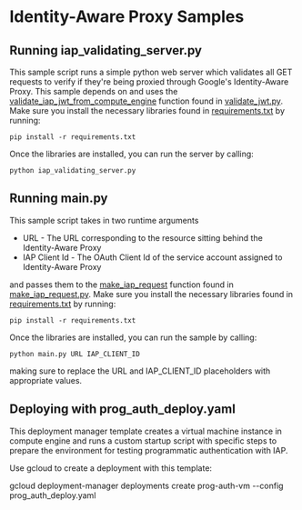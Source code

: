 # Identity-Aware Proxy Samples

## Running iap_validating_server.py

This sample script runs a simple python web server which validates all GET requests to verify if they're being proxied through Google's Identity-Aware Proxy. This sample depends on and uses the [validate_iap_jwt_from_compute_engine](https://github.com/GoogleCloudPlatform/python-docs-samples/blob/3f5de8c8857784e90935379b63c352c0a5f7f8da/iap/validate_jwt.py#L49) function found in [validate_jwt.py](https://github.com/GoogleCloudPlatform/python-docs-samples/blob/master/iap/validate_jwt.py). Make sure you install the necessary libraries found in [requirements.txt](https://github.com/GoogleCloudPlatform/python-docs-samples/blob/master/iap/requirements.txt) by running:

    pip install -r requirements.txt

Once the libraries are installed, you can run the server by calling:

    python iap_validating_server.py


## Running main.py

This sample script takes in two runtime arguments

* URL - The URL corresponding to the resource sitting behind the Identity-Aware Proxy
* IAP Client Id - The OAuth Client Id of the service account assigned to Identity-Aware Proxy

and passes them to the [make_iap_request](https://github.com/GoogleCloudPlatform/python-docs-samples/blob/3f5de8c8857784e90935379b63c352c0a5f7f8da/iap/make_iap_request.py#L33) function found in [make_iap_request.py](https://github.com/GoogleCloudPlatform/python-docs-samples/blob/master/iap/make_iap_request.py). Make sure you install the necessary libraries found in [requirements.txt](https://github.com/GoogleCloudPlatform/python-docs-samples/blob/master/iap/requirements.txt) by running:

    pip install -r requirements.txt

Once the libraries are installed, you can run the sample by calling:

    python main.py URL IAP_CLIENT_ID

making sure to replace the URL and IAP_CLIENT_ID placeholders with appropriate values.

## Deploying with prog_auth_deploy.yaml

This deployment manager template creates a virtual machine instance in compute engine and runs a custom startup script with specific steps to prepare the environment for testing programmatic authentication with IAP.

Use gcloud to create a deployment with this template:

gcloud deployment-manager deployments create prog-auth-vm --config prog_auth_deploy.yaml